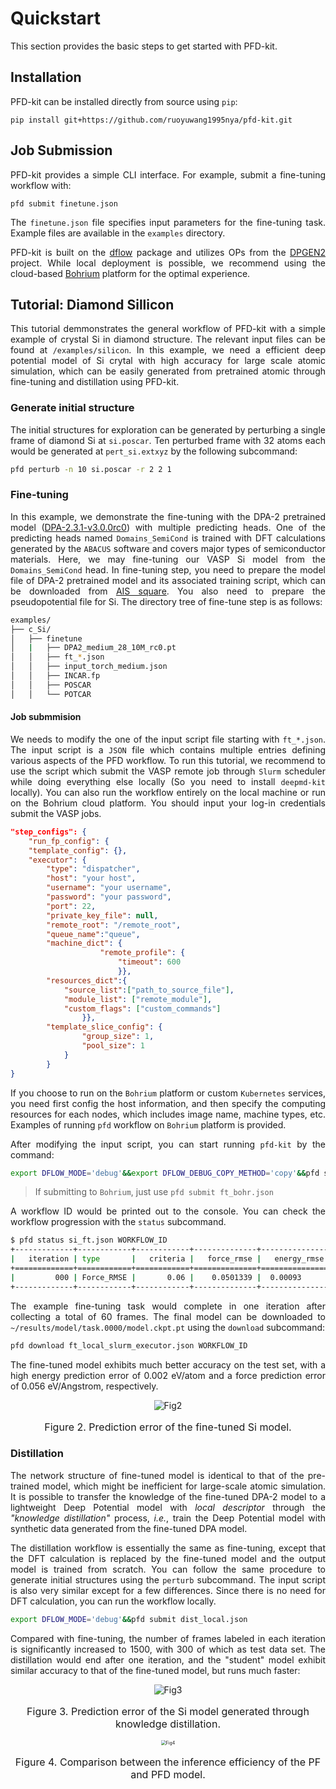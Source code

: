 # Quickstart 
<style>
  p {
    text-align: justify;
  }
</style>
This section provides the basic steps to get started with PFD-kit.

## Installation
PFD-kit can be installed directly from source using `pip`:
```shell
pip install git+https://github.com/ruoyuwang1995nya/pfd-kit.git
```

## Job Submission
PFD-kit provides a simple CLI interface. For example, submit a fine-tuning workflow with:
```shell
pfd submit finetune.json
```
The `finetune.json` file specifies input parameters for the fine-tuning task. Example files are available in the `examples` directory.

PFD-kit is built on the [dflow](https://github.com/dptech-corp/dflow.git) package and utilizes OPs from the [DPGEN2](https://github.com/deepmodeling/dpgen2.git) project. While local deployment is possible, we recommend using the cloud-based [Bohrium](https://bohrium.dp.tech) platform for the optimal experience.

## Tutorial: Diamond Sillicon
This tutorial demmonstrates the general workflow of PFD-kit with a simple example of crystal Si in diamond structure. The relevant input files can be found at `/examples/silicon`. In this example, we need a efficient deep potential model of Si crytal with high accuracy for large scale atomic simulation, which can be easily generated from pretrained atomic through fine-tuning and distillation using PFD-kit. 

### Generate initial structure
The initial structures for exploration can be generated by perturbing a single frame of diamond Si at `si.poscar`. Ten perturbed frame with 32 atoms each would be generated at `pert_si.extxyz` by the following subcommand:
```bash
pfd perturb -n 10 si.poscar -r 2 2 1
``` 

### Fine-tuning
In this example, we demonstrate the fine-tuning with the DPA-2 pretrained model ([DPA-2.3.1-v3.0.0rc0](https://www.aissquare.com/models/detail?pageType=models&name=DPA-2.3.1-v3.0.0rc0&id=287)) with multiple predicting heads. One of the predicting heads named `Domains_SemiCond` is trained with DFT calculations generated by the `ABACUS` software and covers major types of semiconductor materials. Here, we may fine-tuning our VASP Si model from the `Domains_SemiCond` head. In fine-tuning step, you need to prepare the model file of DPA-2 pretrained model and its associated training script, which can be downloaded from [AIS square](https://www.aissquare.com/models/detail?pageType=models&name=DPA-2.3.1-v3.0.0rc0&id=287). You also need to prepare the pseudopotential file for Si. The directory tree of fine-tune step is as follows:
```bash
examples/
├── c_Si/ 
│   ├── finetune 
│   |   ├── DPA2_medium_28_10M_rc0.pt 
│   │   ├── ft_*.json 
│   │   ├── input_torch_medium.json 
│   │   ├── INCAR.fp 
│   │   ├── POSCAR  
│   │   └── POTCAR
```

#### Job submmision
We needs to modify the one of the input script file starting with `ft_*.json`. The input script is a `JSON` file which contains multiple entries defining various aspects of the PFD workflow. To run this tutorial, we recommend to use the script which submit the VASP remote job through `Slurm` scheduler while doing everything else locally (So you need to install `deepmd-kit` locally). You can also run the workflow entirely on the local machine or run on the Bohrium cloud platform. You should input your log-in credentials submit the VASP jobs. 
```json
"step_configs": {
    "run_fp_config": {
    "template_config": {},
    "executor": {
        "type": "dispatcher",
        "host": "your host",
        "username": "your username",
        "password": "your password",
        "port": 22,
        "private_key_file": null,
        "remote_root": "/remote_root",
        "queue_name":"queue",    
        "machine_dict": {
                    "remote_profile": {
                        "timeout": 600
                        }},
        "resources_dict":{
            "source_list":["path_to_source_file"],
            "module_list": ["remote_module"],
            "custom_flags": ["custom_commands"]
                }},
        "template_slice_config": {
                "group_size": 1,
                "pool_size": 1
            }
        }
}
```
If you choose to run on the `Bohrium` platform or custom `Kubernetes` services, you need first config the host information, and then specify the computing resources for each nodes, which includes image name, machine types, etc. Examples of running `pfd` workflow on `Bohrium` platform is provided. 

After modifying the input script, you can start running `pfd-kit` by the command:
```bash
export DFLOW_MODE='debug'&&export DFLOW_DEBUG_COPY_METHOD='copy'&&pfd submit ft_local_slurm_executor.json
```
> If submitting to `Bohrium`, just use `pfd submit ft_bohr.json`

A workflow ID would be printed out to the console. You can check the workflow progression with the `status` subcommand. 
```bash
$ pfd status si_ft.json WORKFLOW_ID
+-------------+------------+------------+--------------+---------------+------------------+-------------+
|   iteration | type       |   criteria |   force_rmse |   energy_rmse |   selected_frame | converged   |
+=============+============+============+==============+===============+==================+=============+
|         000 | Force_RMSE |       0.06 |    0.0501339 |  0.00093      |               60 | True        |
+-------------+------------+------------+--------------+---------------+------------------+-------------+
```  
The example fine-tuning task would complete in one iteration after collecting a total of 60 frames. The final model can be downloaded to `~/results/model/task.0000/model.ckpt.pt` using the `download` subcommand:
```bash
pfd download ft_local_slurm_executor.json WORKFLOW_ID
```

The fine-tuned model exhibits much better accuracy on the test set, with a high energy prediction error of 0.002 eV/atom and a force prediction error of 0.056 eV/Angstrom, respectively. 

<div style="text-align: center;">
    <img src="../_static/ft_test.png" alt="Fig2" style="zoom: 100%;">
    <p style='font-size:1.0rem; text-align: center; font-weight:none'>Figure 2. Prediction error of the fine-tuned Si model.</p>
</div>

### Distillation
The network structure of fine-tuned model is identical to that of the pre-trained model, which might be inefficient for large-scale atomic simulation. It is possible to transfer the knowledge of the fine-tuned DPA-2 model to a lightweight Deep Potential model with *local descriptor* through the *"knowledge distillation"* process, *i.e.*, train the Deep Potential model with synthetic data generated from the fine-tuned DPA model.  

The distillation workflow is essentially the same as fine-tuning, except that the DFT calculation is replaced by the fine-tuned model and the output model is trained from scratch. You can follow the same procedure to generate initial structures using the `perturb` subcommand. The input script is also very similar except for a few differences. Since there is no need for DFT calculation, you can run the workflow locally. 
```bash
export DFLOW_MODE='debug'&&pfd submit dist_local.json
```
Compared with fine-tuning, the number of frames labeled in each iteration is significantly increased to 1500, with 300 of which as test data set. The distillation would end after one iteration, and the "student" model exhibit similar accuracy to that of the fine-tuned model, but runs much faster:
<div style="text-align: center;">
    <img src="../_static/dist_test.png" alt="Fig3" style="zoom: 100%;">
    <p style='font-size:1.0rem; text-align: center;font-weight:none'>Figure 3. Prediction error of the Si model generated through knowledge distillation.</p>
</div>

<div style="text-align: center;">
    <img src="../_static/efficiency.png" alt="Fig4" style="zoom: 50%;">
    <p style='font-size:1.0rem; text-align: center;font-weight:none'>Figure 4. Comparison between the inference efficiency of the PF and PFD model.</p>
</div>
